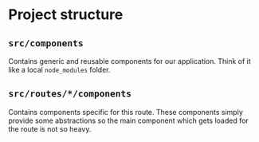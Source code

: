 # Project structure


## `src/components`

Contains generic and reusable components for our application. Think of it like a local `node_modules` folder.

## `src/routes/*/components`

Contains components specific for this route. These components simply provide some abstractions so the main component which gets loaded for the route is not so heavy.
